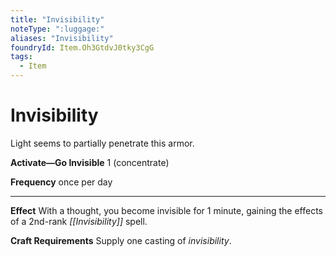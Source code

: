 ```yaml
---
title: "Invisibility"
noteType: ":luggage:"
aliases: "Invisibility"
foundryId: Item.Oh3GtdvJ0tky3CgG
tags:
  - Item
---
```


# Invisibility

Light seems to partially penetrate this armor.

**Activate—Go Invisible** 1 (concentrate)

**Frequency** once per day

* * *

**Effect** With a thought, you become invisible for 1 minute, gaining the effects of a 2nd-rank _[[Invisibility]]_ spell.

**Craft Requirements** Supply one casting of _invisibility_.
